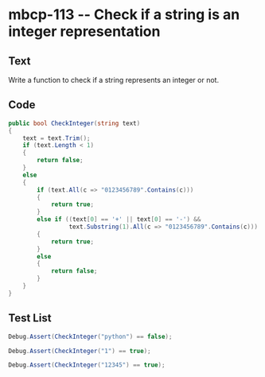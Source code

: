 # mbcp-113 -- Check if a string is an integer representation

## Text

Write a function to check if a string represents an integer or not.

## Code

```csharp
public bool CheckInteger(string text)
{
    text = text.Trim();
    if (text.Length < 1)
    {
        return false;
    }
    else
    {
        if (text.All(c => "0123456789".Contains(c)))
        {
            return true;
        }
        else if ((text[0] == '+' || text[0] == '-') && 
                 text.Substring(1).All(c => "0123456789".Contains(c)))
        {
            return true;
        }
        else
        {
            return false;
        }
    }
}
```

## Test List

```csharp
Debug.Assert(CheckInteger("python") == false);
```

```csharp
Debug.Assert(CheckInteger("1") == true);
```

```csharp
Debug.Assert(CheckInteger("12345") == true);
```
